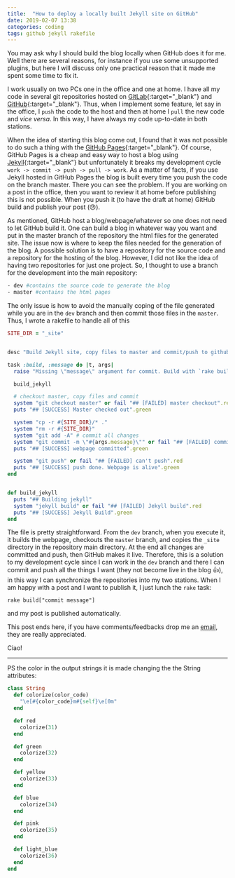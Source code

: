```yaml
---
title:  "How to deploy a locally built Jekyll site on GitHub"
date: 2019-02-07 13:38
categories: coding
tags: github jekyll rakefile
---
```




You may ask why I should build the blog locally when GitHub does it for me.
Well there are several reasons, for instance if you use some unsupported plugins,
but here I will discuss only one practical reason that it made me spent some
time to fix it.

I work usually on two PCs one in the office and one at home. 
I have all my code in several git repositories hosted on [GitLab](https://about.gitlab.com/){:target="_blank"} and 
[GitHub](https://github.com/){:target="_blank"}. 
Thus, when I implement some feature, let say in the office, 
I `push` the code to the host and then at 
home I `pull` the new code and *vice versa*.
In this way, I have always my code up-to-date in both stations.

When the idea of starting this blog come out, I found that it was not possible
to do such a thing with the 
[GitHub Pages](https://pages.github.com/){:target="_blank"}. 
Of course, GitHub Pages is a cheap and easy way to host a blog using 
[Jekyll](https://jekyllrb.com/){:target="_blank"} but unfortunately 
it breaks my development cycle `work -> commit -> push -> pull -> work`.
As a matter of facts, if you use Jekyll hosted in GitHub Pages the blog is
built every time you push the code on the branch master.
There you can see the problem. If you are working on a post in the office,
then you want to review it at home before publishing this is not possible.
When you push it (to have the draft at home) 
GitHub build and publish your post (:angry:).


As mentioned, GitHub host a blog/webpage/whatever so one does not need to
let GitHub build it. One can build a blog in whatever way you
want and put in the master branch of the repository the html files for
the generated site. The issue now is where to keep the files needed for
the generation of the blog.
A possible solution is to have a repository for the source code
and a repository for the hosting of the blog. However,
I did not like the idea of having two repositories for just one project.
So, I thought to use a branch for the development into the main repository:
```bash
- dev #contains the source code to generate the blog
- master #contains the html pages 
```
The only issue is how to avoid the manually coping of the file generated
while you are in the `dev` branch and then commit those files in the `master`.
Thus, I wrote a rakefile to handle all of this
```ruby
SITE_DIR = "_site"


desc "Build Jekyll site, copy files to master and commit/push to github"

task :build, :message do |t, args|
  raise "Missing \"message\" argument for commit. Build with `rake build[\"message\"]`".red unless args.message

  build_jekyll

  # checkout master, copy files and commit
  system "git checkout master" or fail "## [FAILED] master checkout".red
  puts "## [SUCCESS] Master checked out".green

  system "cp -r #{SITE_DIR}/* ."
  system "rm -r #{SITE_DIR}"
  system "git add -A" # commit all changes 
  system "git commit -m \"#{args.message}\"" or fail "## [FAILED] commit to master ".red
  puts "## [SUCCESS] webpage committed".green

  system "git push" or fail "## [FAILED] can't push".red
  puts "## [SUCCESS] push done. Webpage is alive".green
end


def build_jekyll
  puts "## Building jekyll"
  system "jekyll build" or fail "## [FAILED] Jekyll build".red
  puts "## [SUCCESS] Jekyll Build".green
end
```

The file is pretty straightforward. 
From the `dev` branch, when you execute it, it builds
the webpage, checkouts
the `master` branch, and copies the `_site` directory
in the repository main directory. 
At the end all changes are committed and push,
then GitHub makes it live.
Therefore, this is a solution to my development cycle
since I can work in the `dev` branch and there I can commit and push
all the things I want (they not become live in the blog :+1:),
in this way I can synchronize the repositories into my two stations.
When I am happy with a post and I want to publish it,
I just lunch the `rake` task:
```shell
rake build["commit message"]
```
and my post is published automatically.


This post ends here, if you have comments/feedbacks drop me an [email](mailto:i.moron.pirate@gmail.com),
they are really appreciated.


Ciao!


---

PS the color in the output strings it is made changing the
the String attributes:
```ruby
class String
  def colorize(color_code)
    "\e[#{color_code}m#{self}\e[0m"
  end

  def red
    colorize(31)
  end

  def green
    colorize(32)
  end

  def yellow
    colorize(33)
  end

  def blue
    colorize(34)
  end

  def pink
    colorize(35)
  end

  def light_blue
    colorize(36)
  end
end
```










